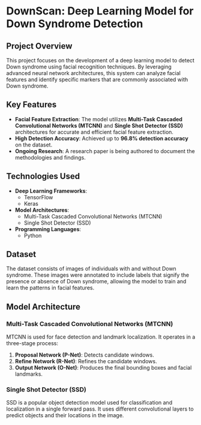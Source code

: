 # DownScan: Deep Learning Model for Down Syndrome Detection

## Project Overview

This project focuses on the development of a deep learning model to detect Down syndrome using facial recognition techniques. By leveraging advanced neural network architectures, this system can analyze facial features and identify specific markers that are commonly associated with Down syndrome.

## Key Features

- **Facial Feature Extraction**: The model utilizes **Multi-Task Cascaded Convolutional Networks (MTCNN)** and **Single Shot Detector (SSD)** architectures for accurate and efficient facial feature extraction.
- **High Detection Accuracy**: Achieved up to **96.8% detection accuracy** on the dataset.
- **Ongoing Research**: A research paper is being authored to document the methodologies and findings.

## Technologies Used

- **Deep Learning Frameworks**: 
  - TensorFlow
  - Keras
- **Model Architectures**: 
  - Multi-Task Cascaded Convolutional Networks (MTCNN)
  - Single Shot Detector (SSD)
- **Programming Languages**: 
  - Python

## Dataset

The dataset consists of images of individuals with and without Down syndrome. These images were annotated to include labels that signify the presence or absence of Down syndrome, allowing the model to train and learn the patterns in facial features.

## Model Architecture

### Multi-Task Cascaded Convolutional Networks (MTCNN)

MTCNN is used for face detection and landmark localization. It operates in a three-stage process:
1. **Proposal Network (P-Net)**: Detects candidate windows.
2. **Refine Network (R-Net)**: Refines the candidate windows.
3. **Output Network (O-Net)**: Produces the final bounding boxes and facial landmarks.

### Single Shot Detector (SSD)

SSD is a popular object detection model used for classification and localization in a single forward pass. It uses different convolutional layers to predict objects and their locations in the image.

